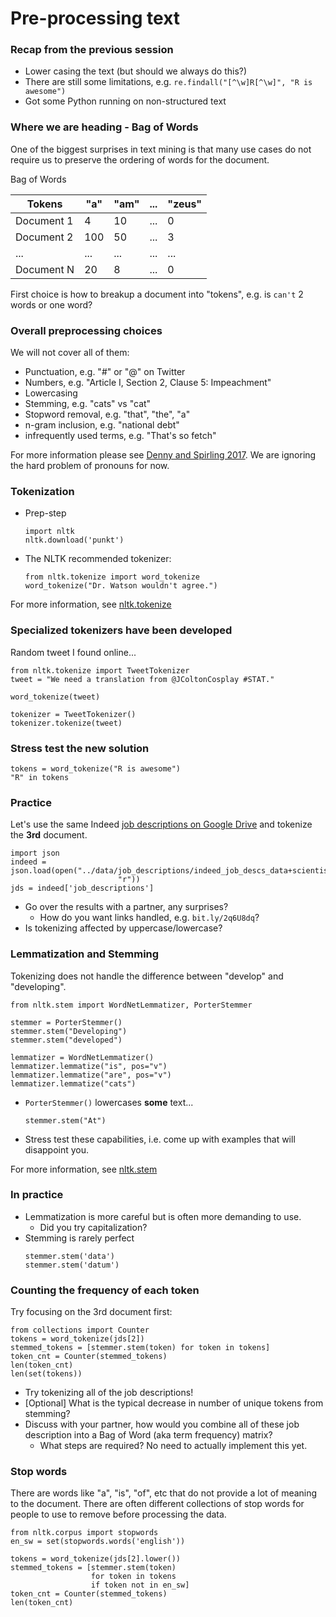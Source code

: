 # Pre-processing text

### Recap from the previous session
- Lower casing the text (but should we always do this?)
- There are still some limitations, e.g. `re.findall("[^\w]R[^\w]", "R is awesome")`
- Got some Python running on non-structured text

### Where we are heading - Bag of Words
One of the biggest surprises in text mining is that many use cases do not require us to preserve the ordering of words for the document.

Bag of Words

|Tokens|"a"|"am"|...|"zeus"|
|---|---|---|---|---|
|Document 1|4|10|...|0|
|Document 2|100|50|...|3|
|...|...|...|...|...|
|Document N|20|8|...|0|

First choice is how to breakup a document into "tokens", e.g. is `can't` 2 words or one word?

### Overall preprocessing choices
We will not cover all of them:
- Punctuation, e.g. "#" or "@" on Twitter
- Numbers, e.g. "Article I, Section 2, Clause 5: Impeachment"
- Lowercasing
- Stemming, e.g. "cats" vs "cat"
- Stopword removal, e.g. "that", "the", "a"
- n-gram inclusion, e.g. "national debt"
- infrequently used terms, e.g. "That's so fetch"

For more information please see [Denny and Spirling 2017](https://www.nyu.edu/projects/spirling/documents/preprocessing.pdf). We are ignoring the hard problem of pronouns for now.

### Tokenization
- Prep-step
  ```
  import nltk
  nltk.download('punkt')
  ```
- The NLTK recommended tokenizer:
  ```
  from nltk.tokenize import word_tokenize
  word_tokenize("Dr. Watson wouldn't agree.")
  ```

For more information, see [nltk.tokenize](https://www.nltk.org/api/nltk.tokenize.html)
### Specialized tokenizers have been developed
Random tweet I found online...
```
from nltk.tokenize import TweetTokenizer
tweet = "We need a translation from @JColtonCosplay #STAT."

word_tokenize(tweet)

tokenizer = TweetTokenizer()
tokenizer.tokenize(tweet)
```

### Stress test the new solution
```
tokens = word_tokenize("R is awesome")
"R" in tokens
```

### Practice
Let's use the same Indeed [job descriptions on Google Drive](https://drive.google.com/open?id=1BXEl8iEMFsRjuyaIDJLVdtBRPFplFriV)  and tokenize the **3rd** document.
```
import json
indeed = json.load(open("../data/job_descriptions/indeed_job_descs_data+scientist.json",
                        "r"))
jds = indeed['job_descriptions']
```

- Go over the results with a partner, any surprises?
  - How do you want links handled, e.g. `bit.ly/2q6U8dq`?
- Is tokenizing affected by uppercase/lowercase?

### Lemmatization and Stemming
Tokenizing does not handle the difference between "develop" and "developing".

```
from nltk.stem import WordNetLemmatizer, PorterStemmer

stemmer = PorterStemmer()
stemmer.stem("Developing")
stemmer.stem("developed")

lemmatizer = WordNetLemmatizer()
lemmatizer.lemmatize("is", pos="v")
lemmatizer.lemmatize("are", pos="v")
lemmatizer.lemmatize("cats")
```

- `PorterStemmer()` lowercases **some** text...
  ```
  stemmer.stem("At")
  ```
- Stress test these capabilities, i.e. come up with examples that will disappoint you.

For more information, see [nltk.stem](https://www.nltk.org/api/nltk.stem.html)


### In practice
- Lemmatization is more careful but is often more demanding to use.
  - Did you try capitalization?
- Stemming is rarely perfect
  ```
  stemmer.stem('data')
  stemmer.stem('datum')
  ```


### Counting the frequency of each token
Try focusing on the 3rd document first:
```
from collections import Counter
tokens = word_tokenize(jds[2])
stemmed_tokens = [stemmer.stem(token) for token in tokens]
token_cnt = Counter(stemmed_tokens)
len(token_cnt)
len(set(tokens))
```

- Try tokenizing all of the job descriptions!
- [Optional] What is the typical decrease in number of unique tokens from stemming?
- Discuss with your partner, how would you combine all of these job description into a Bag of Word (aka term frequency) matrix?
  - What steps are required? No need to actually implement this yet.

### Stop words
There are words like "a", "is", "of", etc that do not provide a lot of meaning to the document.
There are often different collections of stop words for people to use to remove before processing
the data.

```
from nltk.corpus import stopwords
en_sw = set(stopwords.words('english'))

tokens = word_tokenize(jds[2].lower())
stemmed_tokens = [stemmer.stem(token)
                  for token in tokens
                  if token not in en_sw]
token_cnt = Counter(stemmed_tokens)
len(token_cnt)
```
